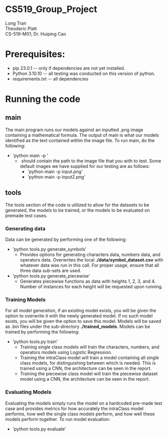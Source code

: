 # CS519_Group_Project
Long Tran <br/>
Theoderic Platt <br/>
CS-519-M01; Dr. Huiping Cao

# Prerequisites:
- pip 23.0.1       -- only if dependencies are not yet installed.
- Python 3.10.10   -- all testing was conducted on this version of python.
- requirements.txt -- all dependencies

# Running the code
## main
The main program runs our models against an inputted .png image containing a mathematical formula. The output of main is what our models identified as the text contained within the image file. To run main, do the following:
- 'python main -p <img>'
  - <img> should contain the path to the image file that you with to test. Some default images we have supplied for our testing are as follows:
    - 'python main -p input.png'
    - 'python main -p input2.png'

## tools
The tools section of the code is utilized to allow for the datasets to be generated, the models to be trained, or the models to be evaluated on premade test cases. 
### Generating data
Data can be generated by performing one of the following:<br/>
- 'python tools.py generate_symbols'
  - Provides options for generating characters data, numbers data, and operators data. Overwrites the local **./data/symbol_dataset.csv** with whatever data was run in this call. For proper usage, ensure that all three data sub-sets are used.
- 'python tools.py generate_piecewise'
  - Generates piecewise functions as data with heights 1, 2, 3, and 4. Number of instances for each height will be requested upon running.

### Training Models
For all model generation, if an existing model exists, you will be given the option to overwrite it with the newly generated model. If no such model exists, you will be given the option to save this model. Models will be saved as .bin files under the sub-directory **./trained_models**. Models can be trained by performing the following: <br/>
- 'python tools.py train'
  - Training single class models will train the characters, numbers, and operators models using Logistic Regression. 
  - Training the intraClass model will train a model containing all single class models, for distinguishing between which is needed. This is trained using a CNN, the architecture can be seen in the report.
  - Training the piecewise class model will train the piecewise dataset model using a CNN, the architecture can be seen in the report.

### Evaluating Models
Evaluating the models simply runs the model on a hardcoded pre-made test case and provides metrics for how accurately the intraClass model performs, how well the single class models perform, and how well these models perform together. To run model evaluation: <br/>
- 'python tools.py evaluate'

